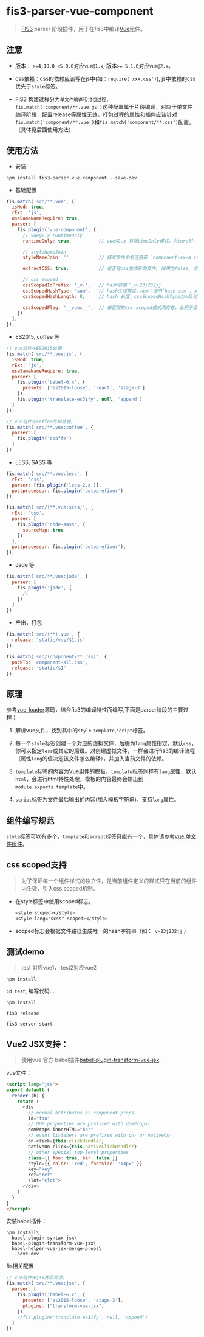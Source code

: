# fis3-parser-vue-component

> [FIS3](http://fis.baidu.com/) parser 阶段插件，用于在fis3中编译[Vue](http://vuejs.org.cn/)组件。

## 注意

- 版本： `>=4.10.0 <5.0.0`对应`vue@1.x`, 版本`>= 5.1.0`对应`vue@2.x`。

- css依赖：css的依赖应该写在js中(如：`require('xxx.css')`), js中依赖的css优先于`style`标签。

- FIS3 构建过程分为`单文件编译`和`打包过程`，`fis.match('component/**.vue:js')`这种配置属于片段编译，对应于单文件编译阶段，配置release等属性无效。打包过程的属性和插件应该针对`fis.match('component/**.vue')`和`fis.match('component/**.css')`配置。（具体见后面使用方法）

## 使用方法

- 安装

```
npm install fis3-parser-vue-component --save-dev
```

- 基础配置

```js
fis.match('src/**.vue', {
  isMod: true,
  rExt: 'js',
  useSameNameRequire: true,
  parser: [
    fis.plugin('vue-component', {
      // vue@2.x runtimeOnly
      runtimeOnly: true,          // vue@2.x 有润timeOnly模式，为ture时，template会在构建时转为render方法

      // styleNameJoin
      styleNameJoin: '',          // 样式文件命名连接符 `component-xx-a.css`

      extractCSS: true,           // 是否将css生成新的文件, 如果为false, 则会内联到js中

      // css scoped
      cssScopedIdPrefix: '_v-',   // hash前缀：_v-23j232jj
      cssScopedHashType: 'sum',   // hash生成模式，num：使用`hash-sum`, md5: 使用`fis.util.md5`
      cssScopedHashLength: 8,     // hash 长度，cssScopedHashType为md5时有效

      cssScopedFlag: '__vuec__',  // 兼容旧的ccs scoped模式而存在，此例子会将组件中所有的`__vuec__`替换为 `scoped id`，不需要设为空
    })
  ],
});
```

- ES2015, coffee 等

```js
// vue组件中ES2015处理
fis.match('src/**.vue:js', {
  isMod: true,
  rExt: 'js',
  useSameNameRequire: true,
  parser: [
    fis.plugin('babel-6.x', {
      presets: ['es2015-loose', 'react', 'stage-3']
    }),
    fis.plugin('translate-es3ify', null, 'append')
  ]
});

// vue组件中coffee片段处理。
fis.match('src/**.vue:coffee', {
  parser: [
    fis.plugin('cooffe')
  ]
})
```

- LESS, SASS 等

```js
fis.match('src/**.vue:less', {
  rExt: 'css',
  parser: [fis.plugin('less-2.x')],
  postprocessor: fis.plugin('autoprefixer')
});

fis.match('src/{**.vue:scss}', {
  rExt: 'css',
  parser: [
    fis.plugin('node-sass', {
      sourceMap: true
    })
  ],
  postprocessor: fis.plugin('autoprefixer'),
});
```

- Jade 等

```js
fis.match('src/**.vue:jade', {
  parser: [
    fis.plugin('jade', {
      //
    })
  ]
})
```

- 产出，打包

```js
fis.match('src/(**).vue', {
  release: 'static/vue/$1.js'
});

fis.match('src/(component/**.css)', {
  packTo: 'component-all.css',
  release: 'static/$1'
});
```

## 原理

参考[vue-loader](https://github.com/vuejs/vue-loader)源码，结合fis3的编译特性而编写,下面是parser阶段的主要过程：

1. 解析vue文件，找到其中的`style`,`template`,`script`标签。

2. 每一个`style`标签创建一个对应的虚拟文件，后缀为`lang`属性指定，默认`css`，你可以指定`less`或其它的后缀。对创建虚拟文件，一样会进行fis3的编译流程（属性`lang`的值决定该文件怎么编译），并加入当前文件的依赖。

3. `template`标签的内容为Vue组件的模板，`template`标签同样有`lang`属性，默认`html`，会进行html特性处理，模板的内容最终会输出到`module.exports.template`中。

4. `script`标签为文件最后输出的内容(加入模板字符串)，支持`lang`属性。

## 组件编写规范

`style`标签可以有多个，`template`和`script`标签只能有一个，具体请参考[vue 单文件组件](https://vuejs.org/v2/guide/single-file-components.html)。

## css scoped支持

> 为了保证每一个组件样式的独立性，是当前组件定义的样式只在当前的组件内生效，引入css scoped机制。

- 在style标签中使用scoped标志。

    ```css
    <style scoped></style>
    <style lang="scss" scoped></style>
    ```

- scoped标志会根据文件路径生成唯一的hash字符串（如：`_v-23j232jj` ）

## 测试demo

> test 对应vue1， test2对应vue2

`npm install`

`cd test`, 编写代码…

`npm install`

`fis3 release`

`fis3 server start`

## Vue2 JSX支持：

> 使用vue 官方 babel插件[babel-plugin-transform-vue-jsx](https://github.com/vuejs/babel-plugin-transform-vue-jsx#usage).

vue文件：
```html
<script lang="jsx">
export default {
  render (h) {
    return (
      <div
        // normal attributes or component props.
        id="foo"
        // DOM properties are prefixed with domProps-
        domProps-innerHTML="bar"
        // event listeners are prefixed with on- or nativeOn-
        on-click={this.clickHandler}
        nativeOn-click={this.nativeClickHandler}
        // other special top-level properties
        class={{ foo: true, bar: false }}
        style={{ color: 'red', fontSize: '14px' }}
        key="key"
        ref="ref"
        slot="slot">
      </div>
    )
  }
}
</script>
```

安装babel插件：
```shell
npm install\
  babel-plugin-syntax-jsx\
  babel-plugin-transform-vue-jsx\
  babel-helper-vue-jsx-merge-props\
  --save-dev
```

fis相关配置
```js
// vue组件中jsx片段处理。
fis.match('src/**.vue:jsx', {
  parser: [
    fis.plugin('babel-6.x', {
      presets: ['es2015-loose', 'stage-3'],
      plugins: ["transform-vue-jsx"]
    }),
    //fis.plugin('translate-es3ify', null, 'append')
  ]
})
```
